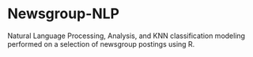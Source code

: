 # Newsgroup-NLP
Natural Language Processing, Analysis, and KNN classification modeling performed on a selection of newsgroup postings using R.

